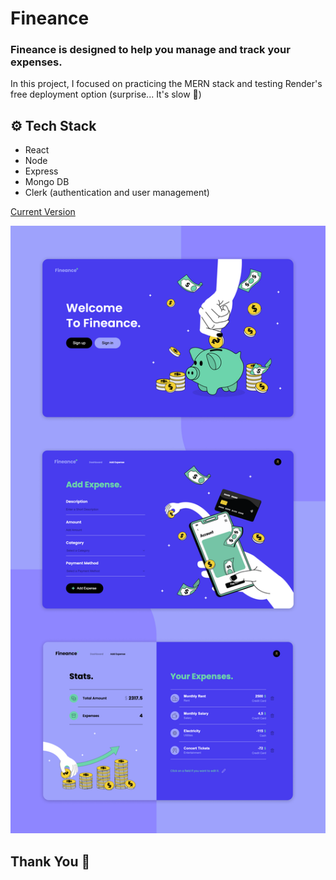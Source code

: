 # Fineance
### 

### **Fineance is designed to help you manage and track your expenses.**

In this project, I focused on practicing the MERN stack and testing Render's free deployment option (surprise... It's slow 🤝)

## ⚙️ Tech Stack
- React
- Node
- Express
- Mongo DB
- Clerk (authentication and user management) 
 

[Current Version](https://fineance-frontend.onrender.com/) 

![alt text](./frontend/public/screen.png)

## Thank You 🗿